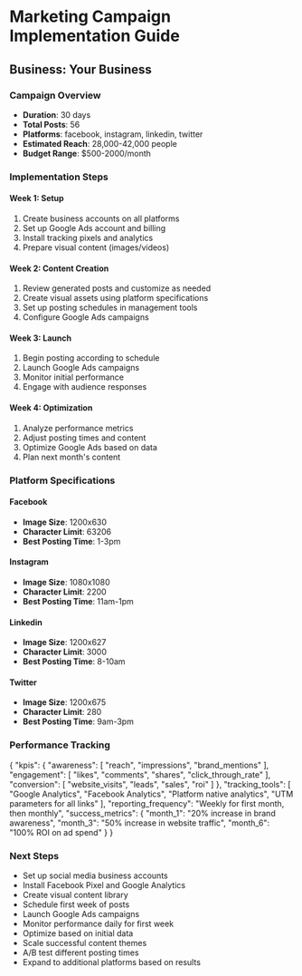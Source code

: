 # Marketing Campaign Implementation Guide
## Business: Your Business

### Campaign Overview
- **Duration**: 30 days
- **Total Posts**: 56
- **Platforms**: facebook, instagram, linkedin, twitter
- **Estimated Reach**: 28,000-42,000 people
- **Budget Range**: $500-2000/month

### Implementation Steps

#### Week 1: Setup
1. Create business accounts on all platforms
2. Set up Google Ads account and billing
3. Install tracking pixels and analytics
4. Prepare visual content (images/videos)

#### Week 2: Content Creation
1. Review generated posts and customize as needed
2. Create visual assets using platform specifications
3. Set up posting schedules in management tools
4. Configure Google Ads campaigns

#### Week 3: Launch
1. Begin posting according to schedule
2. Launch Google Ads campaigns
3. Monitor initial performance
4. Engage with audience responses

#### Week 4: Optimization
1. Analyze performance metrics
2. Adjust posting times and content
3. Optimize Google Ads based on data
4. Plan next month's content

### Platform Specifications

#### Facebook
- **Image Size**: 1200x630
- **Character Limit**: 63206
- **Best Posting Time**: 1-3pm

#### Instagram
- **Image Size**: 1080x1080
- **Character Limit**: 2200
- **Best Posting Time**: 11am-1pm

#### Linkedin
- **Image Size**: 1200x627
- **Character Limit**: 3000
- **Best Posting Time**: 8-10am

#### Twitter
- **Image Size**: 1200x675
- **Character Limit**: 280
- **Best Posting Time**: 9am-3pm

### Performance Tracking
{
  "kpis": {
    "awareness": [
      "reach",
      "impressions",
      "brand_mentions"
    ],
    "engagement": [
      "likes",
      "comments",
      "shares",
      "click_through_rate"
    ],
    "conversion": [
      "website_visits",
      "leads",
      "sales",
      "roi"
    ]
  },
  "tracking_tools": [
    "Google Analytics",
    "Facebook Analytics",
    "Platform native analytics",
    "UTM parameters for all links"
  ],
  "reporting_frequency": "Weekly for first month, then monthly",
  "success_metrics": {
    "month_1": "20% increase in brand awareness",
    "month_3": "50% increase in website traffic",
    "month_6": "100% ROI on ad spend"
  }
}

### Next Steps
- Set up social media business accounts
- Install Facebook Pixel and Google Analytics
- Create visual content library
- Schedule first week of posts
- Launch Google Ads campaigns
- Monitor performance daily for first week
- Optimize based on initial data
- Scale successful content themes
- A/B test different posting times
- Expand to additional platforms based on results
